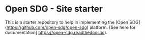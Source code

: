 # Open SDG - Site starter

This is a starter repository to help in implementing the [Open SDG]  (https://github.com/open-sdg/open-sdg) platform. [See here for documentation] https://open-sdg.readthedocs.io).



